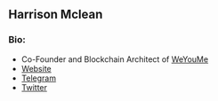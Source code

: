 ## Harrison Mclean
### Bio:
* Co-Founder and Blockchain Architect of [WeYouMe](www.weyoume.io)
* [Website](https://harrisonmclean.com)
* [Telegram](https://t.me/HazMcleanChannel)
* [Twitter](https://twitter.com/HazMclean)

